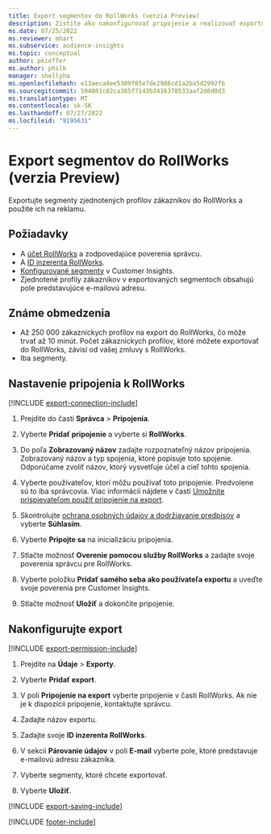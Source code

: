 ```yaml
---
title: Export segmentov do RollWorks (verzia Preview)
description: Zistite ako nakonfigurovať pripojenie a realizovať exportovanie do RollWorks.
ms.date: 07/25/2022
ms.reviewer: mhart
ms.subservice: audience-insights
ms.topic: conceptual
author: pkieffer
ms.author: philk
manager: shellyha
ms.openlocfilehash: e13aeca4ee5309f85e7de2986cd1a2ba5d2992fb
ms.sourcegitcommit: 594081c82ca385f7143b3416378533aaf2d6d0d3
ms.translationtype: MT
ms.contentlocale: sk-SK
ms.lasthandoff: 07/27/2022
ms.locfileid: "9195631"
---
```

# <a name="export-segments-to-rollworks-preview"></a>Export segmentov do RollWorks (verzia Preview)

Exportujte segmenty zjednotených profilov zákazníkov do RollWorks a použite ich na reklamu.

## <a name="prerequisites"></a>Požiadavky

- A [účet RollWorks](https://www.rollworks.com/) a zodpovedajúce poverenia správcu.
- A [ID inzerenta RollWorks](https://help.adroll.com/hc/articles/212011838-Advertiser-Profiles).
- [Konfigurované segmenty](segments.md) v Customer Insights.
- Zjednotené profily zákazníkov v exportovaných segmentoch obsahujú pole predstavujúce e-mailovú adresu.

## <a name="known-limitations"></a>Známe obmedzenia

- Až 250 000 zákazníckych profilov na export do RollWorks, čo môže trvať až 10 minút. Počet zákazníckych profilov, ktoré môžete exportovať do RollWorks, závisí od vašej zmluvy s RollWorks.
- Iba segmenty.

## <a name="set-up-connection-to-rollworks"></a>Nastavenie pripojenia k RollWorks

[!INCLUDE [export-connection-include](includes/export-connection-admn.md)]

1. Prejdite do časti **Správca** > **Pripojenia**.

1. Vyberte **Pridať pripojenie** a vyberte si **RollWorks**.

1. Do poľa **Zobrazovaný názov** zadajte rozpoznateľný názov pripojenia. Zobrazovaný názov a typ spojenia, ktoré popisuje toto spojenie. Odporúčame zvoliť názov, ktorý vysvetľuje účel a cieľ tohto spojenia.

1. Vyberte používateľov, ktorí môžu používať toto pripojenie.  Predvolene sú to iba správcovia. Viac informácií nájdete v časti [Umožnite prispievateľom použiť pripojenie na export](connections.md#allow-contributors-to-use-a-connection-for-exports).

1. Skontrolujte [ochrana osobných údajov a dodržiavanie predpisov](connections.md#data-privacy-and-compliance) a vyberte **Súhlasím**.

1. Vyberte **Pripojte sa** na inicializáciu pripojenia.

1. Stlačte možnosť **Overenie pomocou služby RollWorks** a zadajte svoje poverenia správcu pre RollWorks.

1. Vyberte položku **Pridať samého seba ako používateľa exportu** a uveďte svoje poverenia pre Customer Insights.

1. Stlačte možnosť **Uložiť** a dokončite pripojenie.

## <a name="configure-an-export"></a>Nakonfigurujte export

[!INCLUDE [export-permission-include](includes/export-permission.md)]

1. Prejdite na **Údaje** > **Exporty**.

1. Vyberte **Pridať export**.

1. V poli **Pripojenie na export** vyberte pripojenie v časti RollWorks. Ak nie je k dispozícii pripojenie, kontaktujte správcu.

1. Zadajte názov exportu.

1. Zadajte svoje **ID inzerenta RollWorks**.

1. V sekcii **Párovanie údajov** v poli **E-mail** vyberte pole, ktoré predstavuje e-mailovú adresu zákazníka.

1. Vyberte segmenty, ktoré chcete exportovať.

1. Vyberte **Uložiť**.

[!INCLUDE [export-saving-include](includes/export-saving.md)]

[!INCLUDE [footer-include](includes/footer-banner.md)]

